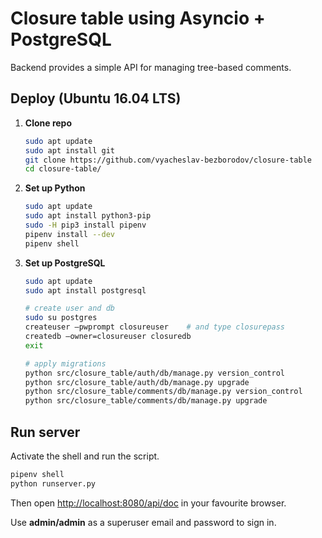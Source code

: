 # Closure table using Asyncio + PostgreSQL

Backend provides a simple API for managing tree-based comments.

## Deploy (Ubuntu 16.04 LTS)

1. **Clone repo**

    ```bash
    sudo apt update
    sudo apt install git
    git clone https://github.com/vyacheslav-bezborodov/closure-table
    cd closure-table/
    ```

2. **Set up Python**

    ```bash
    sudo apt update
    sudo apt install python3-pip
    sudo -H pip3 install pipenv
    pipenv install --dev
    pipenv shell
    ```

3. **Set up PostgreSQL**

    ```bash
    sudo apt update
    sudo apt install postgresql
    
    # create user and db
    sudo su postgres
    createuser —pwprompt closureuser    # and type closurepass
    createdb —owner=closureuser closuredb
    exit
    
    # apply migrations
    python src/closure_table/auth/db/manage.py version_control
    python src/closure_table/auth/db/manage.py upgrade
    python src/closure_table/comments/db/manage.py version_control
    python src/closure_table/comments/db/manage.py upgrade
    ```

## Run server

Activate the shell and run the script.

```bash
pipenv shell
python runserver.py
```

Then open <http://localhost:8080/api/doc> in your favourite browser.

Use **admin/admin** as a superuser email and password to sign in. 
